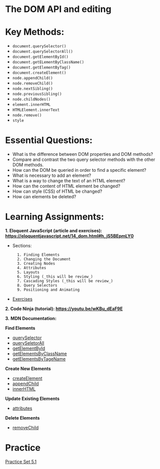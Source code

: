 # The DOM API and editing

# Key Methods:
- `document.querySelector()`
- `document.querySelectorAll()`
- `document.getElementById()`
- `document.getELementByClassName()`
- `document.getElementByTag()`
- `document.createElement()`
- `node.appendChild()`
- `node.removeChild()`
- `node.nextSibling()`
- `node.previousSibling()`
- `node.childNodes()`
- `element.innerHTML`
- `HTMLElement.innerText`
- `node.remove()`
- `style`

# Essential Questions:
* What is the difference between DOM properties and DOM methods?
* Compare and contrast the two query selector methods with the other DOM methods.
* How can the DOM be queried in order to find a specific element?
* What is necessary to add an element?
* What is a way to change the text of an HTML element?
* How can the content of HTML element be changed?
* How can style (CSS) of HTML be changed?
* How can elements be deleted?

# Learning Assignments:

**1. Eloquent JavaScript (article and exercises): https://eloquentjavascript.net/14_dom.html#h_jS5BEpmLY0**

- Sections:    

        1. Finding Elements
        2. Changing the Document
        3. Creating Nodes
        4. Attributes
        5. Layouts
        6. Styling (_this will be review_)
        7. Cascading Styles (_this will be review_)
        8. Query Selectors
        9. Positioning and Animating
        
- [Exercises](https://eloquentjavascript.net/14_dom.html#h_TcUD2vzyMe)
  
**2. Code Ninja (tutorial): https://youtu.be/wKBu_dEaF9E**

**3.** **MDN Documentation:**

  **Find Elements**
  - [querySelector](https://developer.mozilla.org/en-US/docs/Web/API/Document/querySelector)
  - [querySeletorAll](https://developer.mozilla.org/en-US/docs/Web/API/Document/querySelectorAll)
  - [getElementById](https://developer.mozilla.org/en-US/docs/Web/API/Document/getElementById)
  - [getElementsByClassName](https://developer.mozilla.org/en-US/docs/Web/API/Document/getElementsByClassName)
  - [getElementsByTageName](https://developer.mozilla.org/en-US/docs/Web/API/Element/getElementsByTagName)

  **Create New Elements**
  - [createElement](https://developer.mozilla.org/en-US/docs/Web/API/Document/createElement)
  - [appendChild](https://developer.mozilla.org/en-US/docs/Web/API/Node/appendChild)
  - [innerHTML](https://developer.mozilla.org/en-US/docs/Web/API/Element/innerHTML)

  **Update Existing Elements**
  - [attributes](https://developer.mozilla.org/en-US/docs/Web/API/Element/attributes)

  **Delete Elements**
  - [removeChild](https://developer.mozilla.org/en-US/docs/Web/API/Node/removeChild)
  

# Practice
[Practice Set 5.1](https://github.com/The-Marcy-Lab-School/se-unit-5/tree/master/lesson-1-dom-api/practice)
